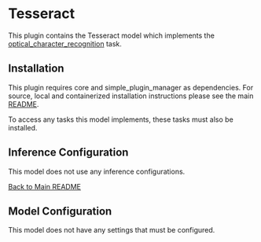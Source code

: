# Tesseract
This plugin contains the Tesseract model which implements the [optical_character_recognition](../optical_character_recognition/README.md) task.

## Installation

This plugin requires core and simple_plugin_manager as dependencies. For source, local and containerized installation instructions please see the main [README](../../README.md).

To access any tasks this model implements, these tasks must also be installed.


## Inference Configuration

This model does not use any inference configurations.

[Back to Main README](../../README.md)

## Model Configuration

This model does not have any settings that must be configured.
